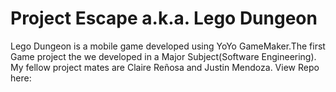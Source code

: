# Project Escape a.k.a. Lego Dungeon
Lego Dungeon is a mobile game developed using YoYo GameMaker.The first Game project the we developed in a Major Subject(Software Engineering). My fellow project mates are Claire Reñosa and Justin Mendoza. View Repo here:

